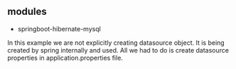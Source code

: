 ## modules
- springboot-hibernate-mysql

In this example we are not explicitly creating datasource object. It is being created by spring internally and used.
All we had to do is create datasource properties in application.properties file.
